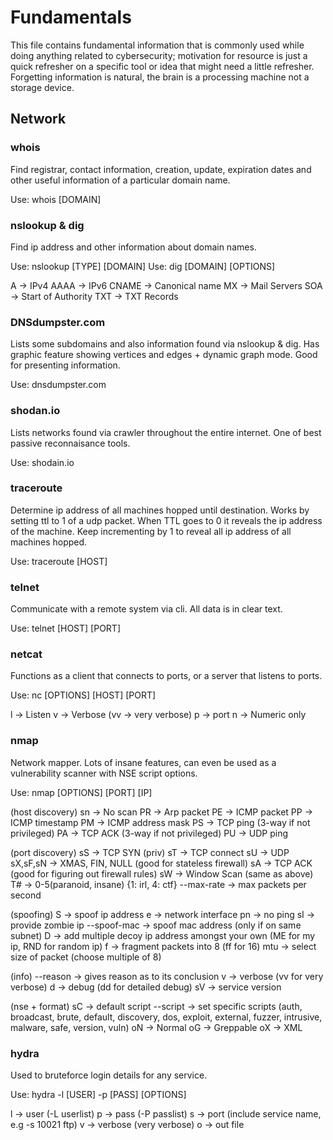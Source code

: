 # Fundamentals

This file contains fundamental information that is commonly used while doing
anything related to cybersecurity; motivation for resource is just a quick
refresher on a specific tool or idea that might need a little refresher.
Forgetting information is natural, the brain is a processing machine not a
storage device.

## Network

### whois

Find registrar, contact information, creation, update, expiration dates and
other useful information of a particular domain name.

Use: whois [DOMAIN]

### nslookup & dig

Find ip address and other information about domain names.

Use: nslookup \[TYPE] \[DOMAIN]
Use: dig \[DOMAIN] \[OPTIONS]

A -> IPv4
AAAA -> IPv6
CNAME -> Canonical name
MX -> Mail Servers
SOA -> Start of Authority
TXT -> TXT Records

### DNSdumpster.com

Lists some subdomains and also information found via nslookup & dig. Has
graphic feature showing vertices and edges + dynamic graph mode. Good for
presenting information.

Use: dnsdumpster.com

### shodan.io

Lists networks found via crawler throughout the entire internet. One of best
passive reconnaisance tools.

Use: shodain.io

### traceroute

Determine ip address of all machines hopped until destination. Works by setting
ttl to 1 of a udp packet. When TTL goes to 0 it reveals the ip address of the
machine. Keep incrementing by 1 to reveal all ip address of all machines hopped.

Use: traceroute [HOST]

### telnet

Communicate with a remote system via cli. All data is in clear text.

Use: telnet \[HOST] \[PORT]

### netcat

Functions as a client that connects to ports, or a server that listens to ports.

Use: nc \[OPTIONS] \[HOST] \[PORT]

l -> Listen
v -> Verbose (vv -> very verbose)
p -> port
n -> Numeric only

### nmap

Network mapper. Lots of insane features, can even be used as a vulnerability
scanner with NSE script options.

Use: nmap \[OPTIONS] \[PORT] \[IP]

(host discovery)
sn -> No scan
PR -> Arp packet
PE -> ICMP packet
PP -> ICMP timestamp
PM -> ICMP address mask
PS -> TCP ping (3-way if not privileged)
PA -> TCP ACK  (3-way if not privileged)
PU -> UDP ping

(port discovery)
sS -> TCP SYN (priv)
sT -> TCP connect
sU -> UDP
sX,sF,sN -> XMAS, FIN, NULL (good for stateless firewall)
sA -> TCP ACK (good for figuring out firewall rules)
sW -> Window Scan (same as above)
T# -> 0-5(paranoid, insane) {1: irl, 4: ctf}
--max-rate -> max packets per second

(spoofing)
S -> spoof ip address
e -> network interface
pn -> no ping
sI -> provide zombie ip
--spoof-mac -> spoof mac address (only if on same subnet)
D -> add multiple decoy ip address amongst your own
  (ME for my ip, RND for random ip)
f -> fragment packets into 8 (ff for 16)
mtu -> select size of packet (choose multiple of 8)

(info)
--reason -> gives reason as to its conclusion
v -> verbose (vv for very verbose)
d -> debug (dd for detailed debug)
sV -> service version

(nse + format)
sC -> default script
--script -> set specific scripts
  (auth, broadcast, brute, default, discovery, dos, exploit, external, fuzzer,
   intrusive, malware, safe, version, vuln)
oN -> Normal
oG -> Greppable
oX -> XML

### hydra

Used to bruteforce login details for any service.

Use: hydra -l [USER] -p \[PASS] \[OPTIONS]

l -> user (-L userlist)
p -> pass (-P passlist)
s -> port (include service name, e.g -s 10021 ftp)
v -> verbose (very verbose)
o -> out file
